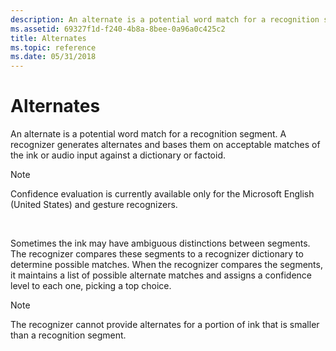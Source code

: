 ```yaml
---
description: An alternate is a potential word match for a recognition segment. A recognizer generates alternates and bases them on acceptable matches of the ink or audio input against a dictionary or factoid.
ms.assetid: 69327f1d-f240-4b8a-8bee-0a96a0c425c2
title: Alternates
ms.topic: reference
ms.date: 05/31/2018
---
```


# Alternates

An alternate is a potential word match for a recognition segment. A recognizer generates alternates and bases them on acceptable matches of the ink or audio input against a dictionary or factoid.

> [!Note]  
> Confidence evaluation is currently available only for the Microsoft English (United States) and gesture recognizers.

 

Sometimes the ink may have ambiguous distinctions between segments. The recognizer compares these segments to a recognizer dictionary to determine possible matches. When the recognizer compares the segments, it maintains a list of possible alternate matches and assigns a confidence level to each one, picking a top choice.

> [!Note]  
> The recognizer cannot provide alternates for a portion of ink that is smaller than a recognition segment.

 

 

 



